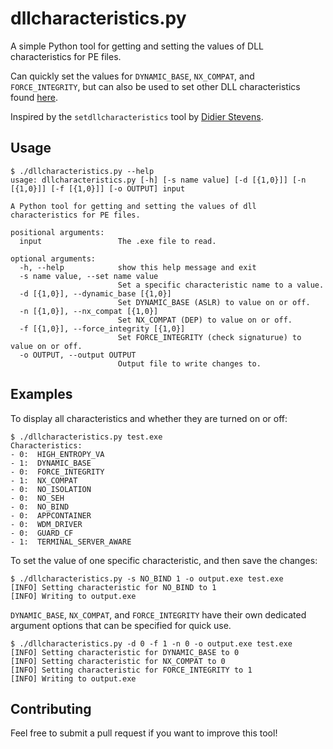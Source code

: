 # dllcharacteristics.py

A simple Python tool for getting and setting the values of DLL characteristics for PE files.

Can quickly set the values for `DYNAMIC_BASE`, `NX_COMPAT`, and `FORCE_INTEGRITY`, but can also be used to set other DLL characteristics found [here](https://docs.microsoft.com/en-us/windows/win32/api/winnt/ns-winnt-image_optional_header32).

Inspired by the `setdllcharacteristics` tool by [Didier Stevens](https://blog.didierstevens.com/2010/10/17/setdllcharacteristics/).

## Usage

```console
$ ./dllcharacteristics.py --help
usage: dllcharacteristics.py [-h] [-s name value] [-d [{1,0}]] [-n [{1,0}]] [-f [{1,0}]] [-o OUTPUT] input

A Python tool for getting and setting the values of dll characteristics for PE files.

positional arguments:
  input                 The .exe file to read.

optional arguments:
  -h, --help            show this help message and exit
  -s name value, --set name value
                        Set a specific characteristic name to a value.
  -d [{1,0}], --dynamic_base [{1,0}]
                        Set DYNAMIC_BASE (ASLR) to value on or off.
  -n [{1,0}], --nx_compat [{1,0}]
                        Set NX_COMPAT (DEP) to value on or off.
  -f [{1,0}], --force_integrity [{1,0}]
                        Set FORCE_INTEGRITY (check signaturue) to value on or off.
  -o OUTPUT, --output OUTPUT
                        Output file to write changes to.
```

## Examples
To display all characteristics and whether they are turned on or off:

```console
$ ./dllcharacteristics.py test.exe
Characteristics: 
- 0:  HIGH_ENTROPY_VA
- 1:  DYNAMIC_BASE
- 0:  FORCE_INTEGRITY
- 1:  NX_COMPAT
- 0:  NO_ISOLATION
- 0:  NO_SEH
- 0:  NO_BIND
- 0:  APPCONTAINER
- 0:  WDM_DRIVER
- 0:  GUARD_CF
- 1:  TERMINAL_SERVER_AWARE
```

To set the value of one specific characteristic, and then save the changes:

```console
$ ./dllcharacteristics.py -s NO_BIND 1 -o output.exe test.exe
[INFO] Setting characteristic for NO_BIND to 1
[INFO] Writing to output.exe
```

`DYNAMIC_BASE`, `NX_COMPAT`, and `FORCE_INTEGRITY` have their own dedicated argument options that can be specified for quick use.

```console
$ ./dllcharacteristics.py -d 0 -f 1 -n 0 -o output.exe test.exe
[INFO] Setting characteristic for DYNAMIC_BASE to 0
[INFO] Setting characteristic for NX_COMPAT to 0
[INFO] Setting characteristic for FORCE_INTEGRITY to 1
[INFO] Writing to output.exe
```

## Contributing

Feel free to submit a pull request if you want to improve this tool!
